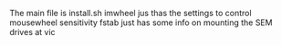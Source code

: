 The main file is install.sh
imwheel jus thas the settings to control mousewheel sensitivity
fstab just has some info on mounting the SEM drives at vic